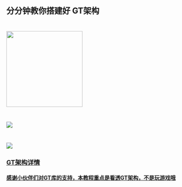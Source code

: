 
## 分分钟教你搭建好 GT架构 
# <img src="http://gsls.3vfree.cn/Servers/img/GT/logo.png"  width="200px">
# <img src="https://img-blog.csdnimg.cn/b443b73a73fc4e5da47c55b8ecfa8c3d.gif"> 
# <img src="https://img-blog.csdnimg.cn/b443b73a73fc4e5da47c55b8ecfa8c3d.gif">

### [GT架构详情](https://github.com/1079374315/GT)
#### [感谢小伙伴们对GT库的支持，本教程重点是看透GT架构，不是玩游戏哦](https://github.com/1079374315/GT)


